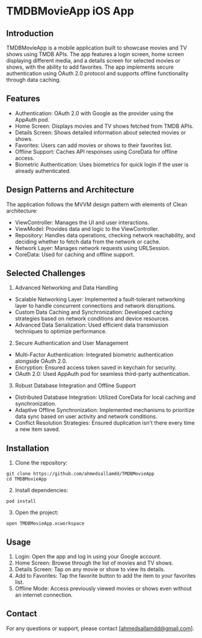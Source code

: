 # TMDBMovieApp iOS App

## Introduction
TMDBMovieApp is a mobile application built to showcase movies and TV shows using TMDB APIs. The app features a login screen, home screen displaying different media, and a details screen for selected movies or shows, with the ability to add favorites. The app implements secure authentication using OAuth 2.0 protocol and supports offline functionality through data caching.

## Features
* Authentication: OAuth 2.0 with Google as the provider using the AppAuth pod.
* Home Screen: Displays movies and TV shows fetched from TMDB APIs.
* Details Screen: Shows detailed information about selected movies or shows.
* Favorites: Users can add movies or shows to their favorites list.
* Offline Support: Caches API responses using CoreData for offline access.
* Biometric Authentication: Uses biometrics for quick login if the user is already authenticated.

## Design Patterns and Architecture
The application follows the MVVM design pattern with elements of Clean architecture:
* ViewController: Manages the UI and user interactions.
* ViewModel: Provides data and logic to the ViewController.
* Repository: Handles data operations, checking network reachability, and deciding whether to fetch data from the network or cache.
* Network Layer: Manages network requests using URLSession.
* CoreData: Used for caching and offline support.

## Selected Challenges
1. Advanced Networking and Data Handling
* Scalable Networking Layer: Implemented a fault-tolerant networking layer to handle concurrent connections and network disruptions.
* Custom Data Caching and Synchronization: Developed caching strategies based on network conditions and device resources.
* Advanced Data Serialization: Used efficient data transmission techniques to optimize performance.

2. Secure Authentication and User Management
* Multi-Factor Authentication: Integrated biometric authentication alongside OAuth 2.0.
* Encryption: Ensured access token saved in keychain for security.
* OAuth 2.0: Used AppAuth pod for seamless third-party authentication.

3. Robust Database Integration and Offline Support
* Distributed Database Integration: Utilized CoreData for local caching and synchronization.
* Adaptive Offline Synchronization: Implemented mechanisms to prioritize data sync based on user activity and network conditions.
* Conflict Resolution Strategies: Ensured duplication isn't there every time a new item saved.

## Installation
1. Clone the repository:
```
git clone https://github.com/ahmedsallamdd/TMDBMovieApp
cd TMDBMovieApp
```
2. Install dependencies:
```
pod install
```
3. Open the project:
```
open TMDBMovieApp.xcworkspace
```

## Usage
1. Login: Open the app and log in using your Google account.
2. Home Screen: Browse through the list of movies and TV shows.
3. Details Screen: Tap on any movie or show to view its details.
4. Add to Favorites: Tap the favorite button to add the item to your favorites list.
5. Offline Mode: Access previously viewed movies or shows even without an internet connection.

## Contact
For any questions or support, please contact [ahmedsallamdd@gmail.com].
